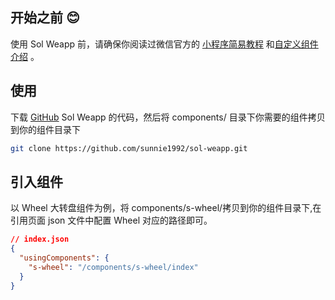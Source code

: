 ## 开始之前 😊

使用 Sol Weapp 前，请确保你阅读过微信官方的 [小程序简易教程](https://developers.weixin.qq.com/miniprogram/dev/) 和[自定义组件介绍](https://developers.weixin.qq.com/miniprogram/dev/framework/custom-component/) 。

## 使用

下载 [GitHub](https://github.com/sunnie1992/sol-weapp) Sol Weapp 的代码，然后将 components/ 目录下你需要的组件拷贝到你的组件目录下

```bash
git clone https://github.com/sunnie1992/sol-weapp.git
```

## 引入组件

以 Wheel 大转盘组件为例，将 components/s-wheel/拷贝到你的组件目录下,在引用页面 json 文件中配置 Wheel 对应的路径即可。

```json
// index.json
{
  "usingComponents": {
    "s-wheel": "/components/s-wheel/index"
  }
}
```
